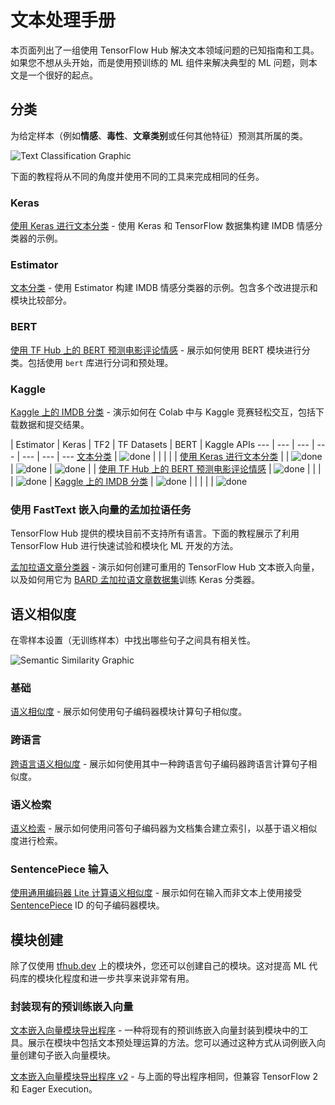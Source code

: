 # 文本处理手册

本页面列出了一组使用 TensorFlow Hub 解决文本领域问题的已知指南和工具。如果您不想从头开始，而是使用预训练的 ML 组件来解决典型的 ML 问题，则本文是一个很好的起点。

## 分类

为给定样本（例如**情感**、**毒性**、**文章类别**或任何其他特征）预测其所属的类。

![Text Classification Graphic](https://www.gstatic.com/aihub/tfhub/universal-sentence-encoder/example-classification.png)

下面的教程将从不同的角度并使用不同的工具来完成相同的任务。

### Keras

[使用 Keras 进行文本分类](https://www.tensorflow.org/tutorials/keras/text_classification_with_hub) - 使用 Keras 和 TensorFlow 数据集构建 IMDB 情感分类器的示例。

### Estimator

[文本分类](https://github.com/tensorflow/hub/blob/master/docs/tutorials/text_classification_with_tf_hub.ipynb) - 使用 Estimator 构建 IMDB 情感分类器的示例。包含多个改进提示和模块比较部分。

### BERT

[使用 TF Hub 上的 BERT 预测电影评论情感](https://github.com/google-research/bert/blob/master/predicting_movie_reviews_with_bert_on_tf_hub.ipynb) - 展示如何使用 BERT 模块进行分类。包括使用 `bert` 库进行分词和预处理。

### Kaggle

[Kaggle 上的 IMDB 分类](https://github.com/tensorflow/hub/blob/master/examples/colab/text_classification_with_tf_hub_on_kaggle.ipynb) - 演示如何在 Colab 中与 Kaggle 竞赛轻松交互，包括下载数据和提交结果。

 | Estimator | Keras | TF2 | TF Datasets | BERT | Kaggle APIs
--- | --- | --- | --- | --- | --- | ---
[文本分类](https://www.tensorflow.org/hub/tutorials/text_classification_with_tf_hub) | ![done](https://www.gstatic.com/images/icons/material/system_gm/1x/bigtop_done_googblue_18dp.png) |  |  |  |  |
[使用 Keras 进行文本分类](https://www.tensorflow.org/tutorials/keras/text_classification_with_hub) |  | ![done](https://www.gstatic.com/images/icons/material/system_gm/1x/bigtop_done_googblue_18dp.png) | ![done](https://www.gstatic.com/images/icons/material/system_gm/1x/bigtop_done_googblue_18dp.png) | ![done](https://www.gstatic.com/images/icons/material/system_gm/1x/bigtop_done_googblue_18dp.png) |  |
[使用 TF Hub 上的 BERT 预测电影评论情感](https://github.com/google-research/bert/blob/master/predicting_movie_reviews_with_bert_on_tf_hub.ipynb) | ![done](https://www.gstatic.com/images/icons/material/system_gm/1x/bigtop_done_googblue_18dp.png) |  |  |  | ![done](https://www.gstatic.com/images/icons/material/system_gm/1x/bigtop_done_googblue_18dp.png) |
[Kaggle 上的 IMDB 分类](https://github.com/tensorflow/hub/blob/master/examples/colab/text_classification_with_tf_hub_on_kaggle.ipynb) | ![done](https://www.gstatic.com/images/icons/material/system_gm/1x/bigtop_done_googblue_18dp.png) |  |  |  |  | ![done](https://www.gstatic.com/images/icons/material/system_gm/1x/bigtop_done_googblue_18dp.png)

### 使用 FastText 嵌入向量的孟加拉语任务

TensorFlow Hub 提供的模块目前不支持所有语言。下面的教程展示了利用 TensorFlow Hub 进行快速试验和模块化 ML 开发的方法。

[孟加拉语文章分类器](https://github.com/tensorflow/hub/blob/master/examples/colab/bangla_article_classifier.ipynb) - 演示如何创建可重用的 TensorFlow Hub 文本嵌入向量，以及如何用它为 [BARD 孟加拉语文章数据集](https://github.com/tanvirfahim15/BARD-Bangla-Article-Classifier)训练 Keras 分类器。

## 语义相似度

在零样本设置（无训练样本）中找出哪些句子之间具有相关性。

![Semantic Similarity Graphic](https://www.gstatic.com/aihub/tfhub/universal-sentence-encoder/example-similarity.png)

### 基础

[语义相似度](https://github.com/tensorflow/hub/blob/master/examples/colab/semantic_similarity_with_tf_hub_universal_encoder.ipynb) - 展示如何使用句子编码器模块计算句子相似度。

### 跨语言

[跨语言语义相似度](https://github.com/tensorflow/hub/blob/master/examples/colab/cross_lingual_similarity_with_tf_hub_multilingual_universal_encoder.ipynb) - 展示如何使用其中一种跨语言句子编码器跨语言计算句子相似度。

### 语义检索

[语义检索](https://github.com/tensorflow/hub/blob/master/examples/colab/retrieval_with_tf_hub_universal_encoder_qa.ipynb) - 展示如何使用问答句子编码器为文档集合建立索引，以基于语义相似度进行检索。

### SentencePiece 输入

[使用通用编码器 Lite 计算语义相似度](https://github.com/tensorflow/hub/blob/master/examples/colab/semantic_similarity_with_tf_hub_universal_encoder_lite.ipynb) - 展示如何在输入而非文本上使用接受 [SentencePiece](https://github.com/google/sentencepiece) ID 的句子编码器模块。

## 模块创建

除了仅使用 [tfhub.dev](https://tfhub.dev) 上的模块外，您还可以创建自己的模块。这对提高 ML 代码库的模块化程度和进一步共享来说非常有用。

### 封装现有的预训练嵌入向量

[文本嵌入向量模块导出程序](https://github.com/tensorflow/hub/blob/master/examples/text_embeddings/export.py) - 一种将现有的预训练嵌入向量封装到模块中的工具。展示在模块中包括文本预处理运算的方法。您可以通过这种方式从词例嵌入向量创建句子嵌入向量模块。

[文本嵌入向量模块导出程序 v2](https://github.com/tensorflow/hub/blob/master/examples/text_embeddings_v2/export_v2.py) - 与上面的导出程序相同，但兼容 TensorFlow 2 和 Eager Execution。
